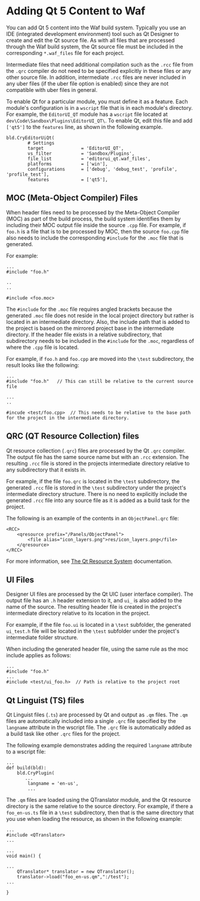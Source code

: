 # Adding Qt 5 Content to Waf<a name="waf-qt-content"></a>

You can add Qt 5 content into the Waf build system\. Typically you use an IDE \(integrated development environment\) tool such as Qt Designer to create and edit the Qt source file\. As with all files that are processed through the Waf build system, the Qt source file must be included in the corresponding `*.waf_files` file for each project\.

Intermediate files that need additional compilation such as the `.rcc` file from the `.qrc` compiler do not need to be specified explicitly in these files or any other source file\. In addition, intermediate `.rcc` files are never included in any uber files \(if the uber file option is enabled\) since they are not compatible with uber files in general\.

To enable Qt for a particular module, you must define it as a feature\. Each module's configuration is in a `wscript` file that is in each module's directory\. For example, the `EditorUI_QT` module has a `wscript` file located at `dev\Code\Sandbox\Plugins\EditorUI_QT\`\. To enable Qt, edit this file and add `['qt5']` to the `features` line, as shown in the following example\. 

```
bld.CryEditorUiQt(
        # Settings
        target              = 'EditorUI_QT',
        vs_filter           = 'Sandbox/Plugins',
        file_list           = 'editorui_qt.waf_files',
        platforms           = ['win'],
        configurations      = ['debug', 'debug_test', 'profile', 'profile_test'],
        features            = ['qt5'],
```

## MOC \(Meta\-Object Compiler\) Files<a name="waf-qt-content-moc"></a>

When header files need to be processed by the Meta\-Object Compiler \(MOC\) as part of the build process, the build system identifies them by including their MOC output file inside the source `.cpp` file\. For example, if `foo.h` is a file that is to be processed by MOC, then the source `foo.cpp` file also needs to include the corresponding `#include` for the `.moc` file that is generated\. 

For example:

```
...
#include "foo.h"
 
..
..
 
#include <foo.moc>
```

The `#include` for the `.moc` file requires angled brackets because the generated `.moc` file does not reside in the local project directory but rather is located in an intermediate directory\. Also, the include path that is added to the project is based on the mirrored project base in the intermediate directory\. If the header file exists in a relative subdirectory, that subdirectory needs to be included in the `#include` for the `.moc`, regardless of where the `.cpp` file is located\.

For example, if `foo.h` and `foo.cpp` are moved into the `\test` subdirectory, the result looks like the following:

```
...
#include "foo.h"   // This can still be relative to the current source file
 
...
..
 
#incude <test/foo.cpp>  // This needs to be relative to the base path for the project in the intermediate directory.
```

## QRC \(QT Resource Collection\) files<a name="waf-qt-content-qrc"></a>

Qt resource collection \(`.qrc`\) files are processed by the Qt `.qrc` compiler\. The output file has the same source name but with an `.rcc` extension\. The resulting `.rcc` file is stored in the projects intermediate directory relative to any subdirectory that it exists in\.

For example, if the file `foo.qrc` is located in the `\test` subdirectory, the generated `.rcc` file is stored in the `\test` subdirectory under the project's intermediate directory structure\. There is no need to explicitly include the generated `.rcc` file into any source file as it is added as a build task for the project\.

The following is an example of the contents in an `ObjectPanel.qrc` file:

```
<RCC>
    <qresource prefix="/Panels/ObjectPanel">
        <file alias="icon_layers.png">res/icon_layers.png</file>
    </qresource>
</RCC>
```

For more information, see [The Qt Resource System](http://doc.qt.io/qt-5/resources.html) documentation\.

## UI Files<a name="waf-qt-content-ui"></a>

Designer UI files are processed by the Qt UIC \(user interface compiler\)\. The output file has an `.h` header extension to it, and `ui_` is also added to the name of the source\. The resulting header file is created in the project's intermediate directory relative to its location in the project\.

For example, if the file `foo.ui` is located in a `\test` subfolder, the generated `ui_test.h` file will be located in the `\test` subfolder under the project's intermediate folder structure\. 

When including the generated header file, using the same rule as the moc include applies as follows:

```
...
#include "foo.h"
...
#include <test/ui_foo.h>  // Path is relative to the project root
```

## Qt Linguist \(TS\) files<a name="waf-qt-content-ts"></a>

Qt Linguist files \(`.ts`\) are processed by Qt and output as `.qm` files\. The `.qm` files are automatically included into a single `.qrc` file specified by the `langname` attribute in the wscript file\. The `.qrc` file is automatically added as a build task like other `.qrc` files for the project\.

The following example demonstrates adding the required `langname` attribute to a wscript file:

```
...
def build(bld):
    bld.CryPlugin(
       ...
        langname = 'en-us',
        ...
```

The `.qm` files are loaded using the QTranslator module, and the Qt resource directory is the same relative to the source directory\. For example, if there a `foo_en-us.ts` file in a `\test` subdirectory, then that is the same directory that you use when loading the resource, as shown in the following example:

```
...
#include <QTranslator>
...
 
...
void main() {
 
...
    QTranslator* translator = new QTranslator();
    translator->load("foo_en-us.qm",":/test");
...
 
}
```